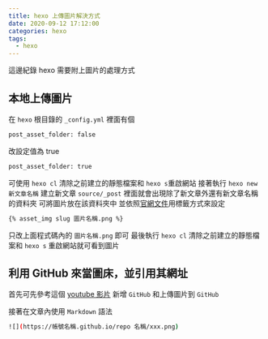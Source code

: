 ```yaml
---
title: hexo 上傳圖片解決方式
date: 2020-09-12 17:12:00
categories: hexo
tags:
  - hexo
---
```

這邊紀錄 hexo 需要附上圖片的處理方式
<!-- more -->
## 本地上傳圖片
在 `hexo` 根目錄的 `_config.yml` 裡面有個
```sh
post_asset_folder: false
```
改設定值為 true
```sh
post_asset_folder: true
```
可使用 `hexo cl` 清除之前建立的靜態檔案和 `hexo s`重啟網站
接著執行 `hexo new 新文章名稱` 建立新文章
`source/_post` 裡面就會出現除了新文章外還有新文章名稱的資料夾
可將圖片放在該資料夾中
並依照[官網文件](https://hexo.io/zh-cn/docs/asset-folders.html)用標籤方式來設定

```sh
{% asset_img slug 圖片名稱.png %}
```
只改上面程式碼內的 `圖片名稱.png` 即可
最後執行 `hexo cl` 清除之前建立的靜態檔案和 `hexo s` 重啟網站就可看到圖片

## 利用 GitHub 來當圖床，並引用其網址
首先可先參考這個 [youtube 影片](https://youtu.be/0UKyACaKMC4) 新增 `GitHub` 和上傳圖片到 `GitHub`

接著在文章內使用 `Markdown` 語法
```sh
![](https://帳號名稱.github.io/repo 名稱/xxx.png)
```